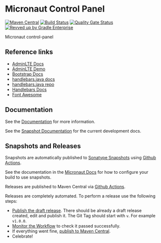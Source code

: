 <!-- Checklist: https://github.com/micronaut-projects/micronaut-core/wiki/New-Module-Checklist -->

# Micronaut Control Panel

[![Maven Central](https://img.shields.io/maven-central/v/io.micronaut.controlpanel/micronaut-control-panel-bom.svg?label=Maven%20Central)](https://search.maven.org/search?q=g:%22io.micronaut.controlpanel%22%20AND%20a:%22micronaut-control-panel-bom%22)
[![Build Status](https://github.com/micronaut-projects/micronaut-control-panel/workflows/Java%20CI/badge.svg)](https://github.com/micronaut-projects/micronaut-control-panel/actions)
[![Quality Gate Status](https://sonarcloud.io/api/project_badges/measure?project=micronaut-projects_micronaut-template&metric=alert_status)](https://sonarcloud.io/summary/new_code?id=micronaut-projects_micronaut-template)
[![Revved up by Gradle Enterprise](https://img.shields.io/badge/Revved%20up%20by-Gradle%20Enterprise-06A0CE?logo=Gradle&labelColor=02303A)](https://ge.micronaut.io/scans)

Micronaut control-panel

## Reference links

* [AdminLTE Docs](https://adminlte.io/docs/3.2/components/cards.html)
* [AdminLTE Demo](https://adminlte.io/themes/v3/pages/UI/general.html)
* [Bootstrap Docs](https://getbootstrap.com/docs/4.0/components/alerts/)
* [handlebars.java docs](https://jknack.github.io/handlebars.java/)
* [handlebars.java repo](https://github.com/jknack/handlebars.java)
* [Handlebars Docs](https://handlebarsjs.com/guide/partials.html#basic-partials)
* [Font Awesome](https://fontawesome.com/search?q=reload&o=r&m=free)

## Documentation

See the [Documentation](https://micronaut-projects.github.io/micronaut-control-panel/latest/guide/) for more information.

See the [Snapshot Documentation](https://micronaut-projects.github.io/micronaut-control-panel/snapshot/guide/) for the current development docs.

<!-- ## Examples

Examples can be found in the [examples](https://github.com/micronaut-projects/micronaut-control-panel/tree/master/examples) directory. -->

## Snapshots and Releases

Snapshots are automatically published to [Sonatype Snapshots](https://s01.oss.sonatype.org/content/repositories/snapshots/io/micronaut/) using [Github Actions](https://github.com/micronaut-projects/micronaut-control-panel/actions).

See the documentation in the [Micronaut Docs](https://docs.micronaut.io/latest/guide/index.html#usingsnapshots) for how to configure your build to use snapshots.

Releases are published to Maven Central via [Github Actions](https://github.com/micronaut-projects/micronaut-control-panel/actions).

Releases are completely automated. To perform a release use the following steps:

* [Publish the draft release](https://github.com/micronaut-projects/micronaut-control-panel/releases). There should be already a draft release created, edit and publish it. The Git Tag should start with `v`. For example `v1.0.0`.
* [Monitor the Workflow](https://github.com/micronaut-projects/micronaut-control-panel/actions?query=workflow%3ARelease) to check it passed successfully.
* If everything went fine, [publish to Maven Central](https://github.com/micronaut-projects/micronaut-control-panel/actions?query=workflow%3A"Maven+Central+Sync").
* Celebrate!
